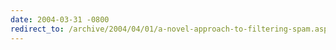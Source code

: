 ```yaml
---
date: 2004-03-31 -0800
redirect_to: /archive/2004/04/01/a-novel-approach-to-filtering-spam.aspx/
---
```

